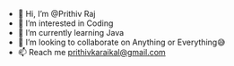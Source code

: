 - 👋 Hi, I’m @Prithiv Raj
- 👀 I’m interested in Coding
- 🌱 I’m currently learning Java
- 💞️ I’m looking to collaborate on Anything or Everything😅
- 📫 Reach me prithivkaraikal@gmail.com

<!---
Prithiv-raj10/Prithiv-raj10 is a ✨ special ✨ repository because its `README.md` (this file) appears on your GitHub profile.
You can click the Preview link to take a look at your changes.
--->
